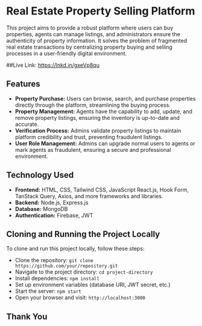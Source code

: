 # Real Estate Property Selling Platform 


This project aims to provide a robust platform where users can buy properties, agents can manage listings, and administrators ensure the authenticity of property information. It solves the problem of fragmented real estate transactions by centralizing property buying and selling processes in a user-friendly digital environment.

##Live Link: https://lnkd.in/gxeVp8qu

## Features
- **Property Purchase:** Users can browse, search, and purchase properties directly through the platform, streamlining the buying process.
- **Property Management:** Agents have the capability to add, update, and remove property listings, ensuring the inventory is up-to-date and accurate.
- **Verification Process:** Admins validate property listings to maintain platform credibility and trust, preventing fraudulent listings.
- **User Role Management:** Admins can upgrade normal users to agents or mark agents as fraudulent, ensuring a secure and professional environment.

## Technology Used
- **Frontend:** HTML, CSS, Tailwind CSS, JavaScript React.js, Hook Form, TanStack Query, Axios, and more frameworks and libraries.
- **Backend:** Node.js, Express.js
- **Database:** MongoDB
- **Authentication:** Firebase, JWT


## Cloning and Running the Project Locally
To clone and run this project locally, follow these steps:
- Clone the repository: `git clone https://github.com/your/repository.git`
- Navigate to the project directory: `cd project-directory`
- Install dependencies: `npm install`
- Set up environment variables (database URI, JWT secret, etc.)
- Start the server: `npm start`
- Open your browser and visit: `http://localhost:3000`

## Thank You
